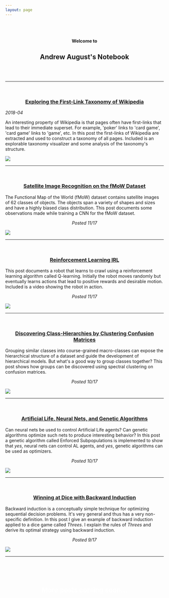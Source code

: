```yaml
---
layout: page
---
```


<!-- <div style="background-image: url(yellow.jpg); background-position: center; background-repeat: no-repeat; background-size: cover;"> -->
<div>
<br />
<br />
<center><h4><b>Welcome to</b></h4></center>
<center><h2><b>Andrew August's Notebook</b></h2></center>
<!-- <center><h2>&#x1f4d5;</h2></center> -->
<br />
<br />
</div>
<!-- </div> -->
<tr class="notebook-table">
  <td colspan="2" class="full">
    <hr><br />
    <h3><center><a href="/wikilinks/"><b>Exploring the First-Link Taxonomy of Wikipedia</b></a></center></h3>
  </td>
</tr>
<tr class="notebook-table">
  <td width="50%" class="full">
    <p><em>2018-04</em></p>
    <p>An interesting property of Wikipedia is that pages often have first-links that lead to their immediate superset.  For example, 'poker' links to 'card game', 'card game' links to 'game', etc.  In this post the first-links of Wikipedia are extracted and used to construct a taxonomy of all pages.  Included is an explorable taxonomy visualizer and some analysis of the taxonomy's structure.</p>
  </td>
  <td width="50%" class="full">
       <a href="/wikilinks/"><img src="wikilinks/net70k.png"></a>
   </td>
</tr>
<tr class="notebook-table">
  <td colspan="2" class="full">
    <hr><br />
    <h3><center><a href="/fmow/"><b>Satellite Image Recognition on the fMoW Dataset</b></a></center></h3>
  </td>
 </tr>
 <tr class="notebook-table">
   <td width="50%" class="full">
       <p>
         The Functional Map of the World (fMoW) dataset contains satellite images of 62 classes of objects. The objects span a variety of shapes and sizes and have a highly biased class distribution.  This post documents some observations made while training a CNN for the fMoW dataset.
         <br /><center><em>Posted 11/17</em></center>
       </p>
   </td>
   <td width="50%" class="full">
       <a href="/fmow/"><img src="fmow/notebook-im-probability.png"></a>
   </td>
 </tr>
<tr class="notebook-table">
  <td colspan="2" class="full">
    <hr><br />
    <h3><center><a href="/rl/"><b>Reinforcement Learning IRL</b></a></center></h3>
  </td>
 </tr>
 <tr class="notebook-table">
   <td width="50%" class="full">
       <p>
         This post documents a robot that learns to crawl using a reinforcement learning algorithm called Q-learning.  Initially the robot moves randomly but eventually learns actions that lead to positive rewards and desirable motion. Included is a video showing the robot in action.
         <br /><center><em>Posted 11/17</em></center>
       </p>
   </td>
   <td width="50%" class="full">
       <a href="/rl/"><img src="rl/notebook_im.png"></a>
   </td>
 </tr>

<tr class="notebook-table">
  <td colspan="2" class="full">
    <hr><br />
    <h3><center><a href="/cm-clustering/"><b>Discovering Class-Hierarchies by Clustering Confusion Matrices</b></a></center></h3>
  </td>
 </tr>
 <tr class="notebook-table">
   <td width="50%" class="full">
       <p>
         Grouping similar classes into course-grained macro-classes can expose the hierarchical structure of a dataset and guide the development of hierarchical models.  But what's a good way to group classes together?  This post shows how groups can be discovered using spectral clustering on confusion matrices.
         <br /><center><em>Posted 10/17</em></center>
       </p>
   </td>
   <td width="50%" class="full">
       <a href="/cm-clustering/"><img src="cm-clustering/notebook_im.png"></a>
   </td>
 </tr>

<tr class="notebook-table">
  <td colspan="2" class="full">
    <hr><br />
    <h3><center><a href="/neuroev/"><b>Artificial Life, Neural Nets, and Genetic Algorithms</b></a></center></h3>
  </td>
 </tr>
 <tr class="notebook-table">
   <td width="50%" class="full">
       <p>
         Can neural nets be used to control Artificial Life agents?  Can genetic algorithms optimize such nets to produce interesting behavior?  In this post a genetic algorithm called Enforced Subpopulations is implemented to show that <em>yes</em>, neural nets can control AL agents, and <em>yes</em>, genetic algorithms can be used as optimizers.
         <br /><center><em>Posted 10/17</em></center>
       </p>
   </td>
   <td width="50%" class="full">
       <a href="/neuroev/"><img src="neuroev/giphy.gif"></a>
   </td>
 </tr>

  <tr class="notebook-table">
    <td colspan="2" class="full">
      <hr><br />
      <h3><center><a href="/bellman/"><b>Winning at Dice with Backward Induction</b></a></center></h3>
    </td>
   </tr>
   <tr class="notebook-table">
     <td width="50%" class="full">
         <p>
           Backward induction is a conceptually simple technique for optimizing sequential decision problems.  It's very general and thus has a very non-specific definition.  In this post I give an example of backward induction applied to a dice game called <em>Threes</em>.  I explain the rules of <em>Threes</em> and derive its optimal strategy using backward induction.
           <br /><center><em>Posted 9/17</em></center>
         </p>
     </td>
     <td width="50%" class="full">
         <a href="/bellman/"><img src="bellman/dice2.JPG"></a>
     </td>
   </tr>
</table>

<hr>
<div style="background-image: url(Um-dia-na-Terra.gif); background-position: center; background-repeat: no-repeat;
background-size: cover;">
<br />
<br />
<br />
<center><font color="white"><h2>More posts coming soon...</h2></font></center>
<br />
<br />
<br />
</div>

<!--<br />
<center><img src="Um-dia-na-Terra.gif"></center>
<br />

<center><h2> More posts coming soon!!! </h2></center>
-->
